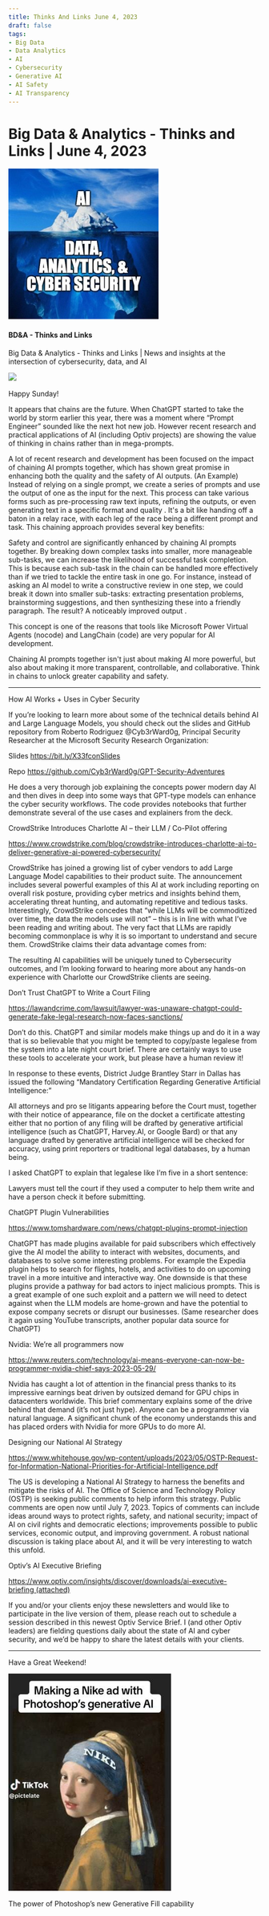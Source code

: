 ```yaml
---
title: Thinks And Links June 4, 2023
draft: false
tags:
- Big Data
- Data Analytics
- AI
- Cybersecurity
- Generative AI
- AI Safety
- AI Transparency
---
```


# Big Data & Analytics - Thinks and Links | June 4, 2023

![](../images\1679742887729)

#### BD&A - Thinks and Links

Big Data & Analytics - Thinks and Links | News and insights at the intersection of cybersecurity, data, and AI

![](../https://media.licdn.com/mediaD4E12AQFDpC_k69ho2A)

Happy Sunday!

It appears that chains are the future. When ChatGPT started to take the world by storm earlier this year, there was a moment where “Prompt Engineer” sounded like the next hot new job. However recent research and practical applications of AI (including Optiv projects) are showing the value of thinking in chains rather than in mega-prompts.

A lot of recent research and development has been focused on the impact of chaining AI prompts together, which has shown great promise in enhancing both the quality and the safety of AI outputs. (An Example) Instead of relying on a single prompt, we create a series of prompts and use the output of one as the input for the next. This process can take various forms such as pre-processing raw text inputs, refining the outputs, or even generating text in a specific format and quality  . It's a bit like handing off a baton in a relay race, with each leg of the race being a different prompt and task. This chaining approach provides several key benefits:

Safety and control are significantly enhanced by chaining AI prompts together. By breaking down complex tasks into smaller, more manageable sub-tasks, we can increase the likelihood of successful task completion. This is because each sub-task in the chain can be handled more effectively than if we tried to tackle the entire task in one go. For instance, instead of asking an AI model to write a constructive review in one step, we could break it down into smaller sub-tasks: extracting presentation problems, brainstorming suggestions, and then synthesizing these into a friendly paragraph. The result? A noticeably improved output .

This concept is one of the reasons that tools like Microsoft Power Virtual Agents (nocode) and LangChain (code) are very popular for AI development.

Chaining AI prompts together isn't just about making AI more powerful, but also about making it more transparent, controllable, and collaborative. Think in chains to unlock greater capability and safety.

---

How AI Works + Uses in Cyber Security

If you’re looking to learn more about some of the technical details behind AI and Large Language Models, you should check out the slides and GitHub repository from Roberto Rodriguez @Cyb3rWard0g, Principal Security Researcher at the Microsoft Security Research Organization:

Slides https://bit.ly/X33fconSlides

Repo https://github.com/Cyb3rWard0g/GPT-Security-Adventures

He does a very thorough job explaining the concepts power modern day AI and then dives in deep into some ways that GPT-type models can enhance the cyber security workflows. The code provides notebooks that further demonstrate several of the use cases and explainers from the deck.

CrowdStrike Introduces Charlotte AI – their LLM / Co-Pilot offering

https://www.crowdstrike.com/blog/crowdstrike-introduces-charlotte-ai-to-deliver-generative-ai-powered-cybersecurity/

CrowdStrike has joined a growing list of cyber vendors to add Large Language Model capabilities to their product suite. The announcement includes several powerful examples of this AI at work including reporting on overall risk posture, providing cyber metrics and insights behind them, accelerating threat hunting, and automating repetitive and tedious tasks. Interestingly, CrowdStrike concedes that “while LLMs will be commoditized over time, the data the models use will not” – this is in line with what I’ve been reading and writing about. The very fact that LLMs are rapidly becoming commonplace is why it is so important to understand and secure them. CrowdStrike claims their data advantage comes from:

The resulting AI capabilities will be uniquely tuned to Cybersecurity outcomes, and I’m looking forward to hearing more about any hands-on experience with Charlotte our CrowdStrike clients are seeing.

Don’t Trust ChatGPT to Write a Court Filing

https://lawandcrime.com/lawsuit/lawyer-was-unaware-chatgpt-could-generate-fake-legal-research-now-faces-sanctions/

Don’t do this. ChatGPT and similar models make things up and do it in a way that is so believable that you might be tempted to copy/paste legalese from the system into a late night court brief. There are certainly ways to use these tools to accelerate your work, but please have a human review it!

In response to these events, District Judge Brantley Starr in Dallas has issued the following “Mandatory Certification Regarding Generative Artificial Intelligence:”

All attorneys and pro se litigants appearing before the Court must, together with their notice of appearance, file on the docket a certificate attesting either that no portion of any filing will be drafted by generative artificial intelligence (such as ChatGPT, Harvey.AI, or Google Bard) or that any language drafted by generative artificial intelligence will be checked for accuracy, using print reporters or traditional legal databases, by a human being.

I asked ChatGPT to explain that legalese like I’m five in a short sentence:

Lawyers must tell the court if they used a computer to help them write and have a person check it before submitting.

ChatGPT Plugin Vulnerabilities

https://www.tomshardware.com/news/chatgpt-plugins-prompt-injection

ChatGPT has made plugins available for paid subscribers which effectively give the AI model the ability to interact with websites, documents, and databases to solve some interesting problems. For example the Expedia plugin helps to search for flights, hotels, and activities to do on upcoming travel in a more intuitive and interactive way. One downside is that these plugins provide a pathway for bad actors to inject malicious prompts. This is a great example of one such exploit and a pattern we will need to detect against when the LLM models are home-grown and have the potential to expose company secrets or disrupt our businesses. (Same researcher does it again using YouTube transcripts, another popular data source for ChatGPT)

Nvidia: We’re all programmers now

https://www.reuters.com/technology/ai-means-everyone-can-now-be-programmer-nvidia-chief-says-2023-05-29/

Nvidia has caught a lot of attention in the financial press thanks to its impressive earnings beat driven by outsized demand for GPU chips in datacenters worldwide. This brief commentary explains some of the drive behind that demand (it’s not just hype). Anyone can be a programmer via natural language. A significant chunk of the economy understands this and has placed orders with Nvidia for more GPUs to do more AI.

Designing our National AI Strategy

https://www.whitehouse.gov/wp-content/uploads/2023/05/OSTP-Request-for-Information-National-Priorities-for-Artificial-Intelligence.pdf

The US is developing a National AI Strategy to harness the benefits and mitigate the risks of AI. The Office of Science and Technology Policy (OSTP) is seeking public comments to help inform this strategy. Public comments are open now until July 7, 2023. Topics of comments can include ideas around ways to protect rights, safety, and national security; impact of AI on civil rights and democratic elections; improvements possible to public services, economic output, and improving government. A robust national discussion is taking place about AI, and it will be very interesting to watch this unfold.

Optiv’s AI Executive Briefing

https://www.optiv.com/insights/discover/downloads/ai-executive-briefing (attached)

If you and/or your clients enjoy these newsletters and would like to participate in the live version of them, please reach out to schedule a session described in this newest Optiv Service Brief. I (and other Optiv leaders) are fielding questions daily about the state of AI and cyber security, and we’d be happy to share the latest details with your clients.

---

Have a Great Weekend!

![No alt text provided for this image](../images\1685795425380)

The power of Photoshop’s new Generative Fill capability